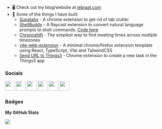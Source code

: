 * 🖥️ Check out my blog/website at [jebraat.com](https://jebraat.com)
* 🚀 Some of the things I have built:
   - [Supatabs](https://supatabs.com) - A chrome extension to get rid of tab clutter
   - [ShellBuddy](https://getshellbuddy.com) - A Raycast extension to convert natural language prompts to shell commands. [Code here](https://github.com/raycast/extensions/tree/main/extensions/shell-buddy)
   - [Chronoshift](https://chronoshift.io) - The simplest way to find meeting times across mutliple timezones
   - [vite-web-extension](https://github.com/JohnBra/vite-web-extension) - A minimal chrome/firefox extension template using React, TypeScript, Vite and TailwindCSS
   - [Send URL to Things3](https://github.com/JohnBra/url-to-things) - Chrome extension to create a new task in the Things3 app


### Socials

<p align="left"> <a href="https://www.github.com/JohnBra" target="_blank" rel="noreferrer"><img src="https://raw.githubusercontent.com/danielcranney/readme-generator/main/public/icons/socials/github.svg" width="32" height="32" /></a> <a href="http://www.instagram.com/jebraat" target="_blank" rel="noreferrer"><img src="https://raw.githubusercontent.com/danielcranney/readme-generator/main/public/icons/socials/instagram.svg" width="32" height="32" /></a> <a href="https://www.linkedin.com/in/jebraat" target="_blank" rel="noreferrer"><img src="https://raw.githubusercontent.com/danielcranney/readme-generator/main/public/icons/socials/linkedin.svg" width="32" height="32" /></a> <a href="https://www.twitter.com/jebraat" target="_blank" rel="noreferrer"><img src="https://raw.githubusercontent.com/danielcranney/readme-generator/main/public/icons/socials/twitter.svg" width="32" height="32" /></a> <a href="https://www.youtube.com/c/UCSYoM12jgDhSN57CMCqr-ZA" target="_blank" rel="noreferrer"><img src="https://raw.githubusercontent.com/danielcranney/readme-generator/main/public/icons/socials/youtube.svg" width="32" height="32" /></a> <a href="https://www.twitch.tv/johne_labs" target="_blank" rel="noreferrer"><img src="https://raw.githubusercontent.com/danielcranney/readme-generator/main/public/icons/socials/twitch.svg" width="32" height="32" /></a></p>

### Badges

<b>My GitHub Stats</b>

<a href="http://www.github.com/JohnBra"><img src="https://github-readme-streak-stats.herokuapp.com/?user=JohnBra&stroke=ffffff&background=1c1917&ring=0891b2&fire=0891b2&currStreakNum=ffffff&currStreakLabel=0891b2&sideNums=ffffff&sideLabels=ffffff&dates=ffffff&hide_border=true" /></a>
